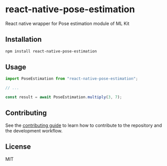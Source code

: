 # react-native-pose-estimation

React native wrapper for Pose estimation module of ML Kit

## Installation

```sh
npm install react-native-pose-estimation
```

## Usage

```js
import PoseEstimation from "react-native-pose-estimation";

// ...

const result = await PoseEstimation.multiply(3, 7);
```

## Contributing

See the [contributing guide](CONTRIBUTING.md) to learn how to contribute to the repository and the development workflow.

## License

MIT
